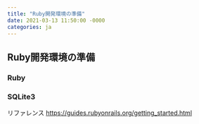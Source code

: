 ```yaml
---
title: "Ruby開発環境の準備"
date: 2021-03-13 11:50:00 -0000
categories: ja
---
```

## Ruby開発環境の準備
### Ruby

### SQLite3


リファレンス
https://guides.rubyonrails.org/getting_started.html
